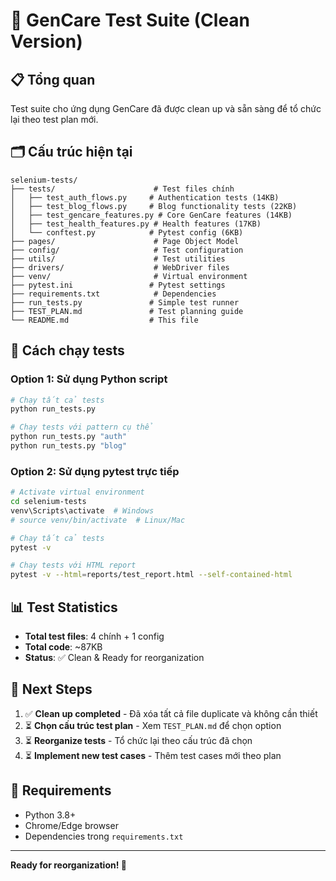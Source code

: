 # 🧪 GenCare Test Suite (Clean Version)

## 📋 Tổng quan
Test suite cho ứng dụng GenCare đã được clean up và sẵn sàng để tổ chức lại theo test plan mới.

## 🗂️ Cấu trúc hiện tại

```
selenium-tests/
├── tests/                      # Test files chính
│   ├── test_auth_flows.py     # Authentication tests (14KB)
│   ├── test_blog_flows.py     # Blog functionality tests (22KB)  
│   ├── test_gencare_features.py # Core GenCare features (14KB)
│   ├── test_health_features.py # Health features (17KB)
│   └── conftest.py            # Pytest config (6KB)
├── pages/                      # Page Object Model
├── config/                     # Test configuration
├── utils/                      # Test utilities
├── drivers/                    # WebDriver files
├── venv/                       # Virtual environment
├── pytest.ini                 # Pytest settings
├── requirements.txt            # Dependencies
├── run_tests.py               # Simple test runner
├── TEST_PLAN.md               # Test planning guide
└── README.md                  # This file
```

## 🚀 Cách chạy tests

### Option 1: Sử dụng Python script
```bash
# Chạy tất cả tests
python run_tests.py

# Chạy tests với pattern cụ thể
python run_tests.py "auth"
python run_tests.py "blog"
```

### Option 2: Sử dụng pytest trực tiếp
```bash
# Activate virtual environment
cd selenium-tests
venv\Scripts\activate  # Windows
# source venv/bin/activate  # Linux/Mac

# Chạy tất cả tests
pytest -v

# Chạy tests với HTML report
pytest -v --html=reports/test_report.html --self-contained-html
```

## 📊 Test Statistics
- **Total test files**: 4 chính + 1 config
- **Total code**: ~87KB
- **Status**: ✅ Clean & Ready for reorganization

## 📝 Next Steps
1. ✅ **Clean up completed** - Đã xóa tất cả file duplicate và không cần thiết
2. ⏳ **Chọn cấu trúc test plan** - Xem `TEST_PLAN.md` để chọn option
3. ⏳ **Reorganize tests** - Tổ chức lại theo cấu trúc đã chọn
4. ⏳ **Implement new test cases** - Thêm test cases mới theo plan

## 🔧 Requirements
- Python 3.8+
- Chrome/Edge browser
- Dependencies trong `requirements.txt`

---
**Ready for reorganization! 🎯** 